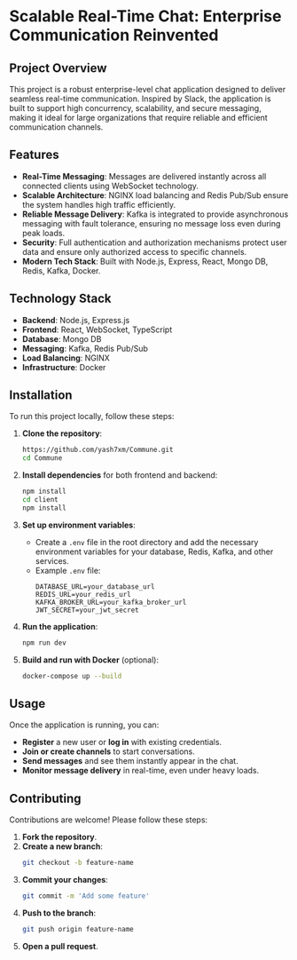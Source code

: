 # Scalable Real-Time Chat: Enterprise Communication Reinvented

## Project Overview

This project is a robust enterprise-level chat application designed to deliver seamless real-time communication. Inspired by Slack, the application is built to support high concurrency, scalability, and secure messaging, making it ideal for large organizations that require reliable and efficient communication channels.

## Features

- **Real-Time Messaging**: Messages are delivered instantly across all connected clients using WebSocket technology.
- **Scalable Architecture**: NGINX load balancing and Redis Pub/Sub ensure the system handles high traffic efficiently.
- **Reliable Message Delivery**: Kafka is integrated to provide asynchronous messaging with fault tolerance, ensuring no message loss even during peak loads.
- **Security**: Full authentication and authorization mechanisms protect user data and ensure only authorized access to specific channels.
- **Modern Tech Stack**: Built with Node.js, Express, React, Mongo DB, Redis, Kafka, Docker.

## Technology Stack

- **Backend**: Node.js, Express.js
- **Frontend**: React, WebSocket, TypeScript
- **Database**: Mongo DB
- **Messaging**: Kafka, Redis Pub/Sub
- **Load Balancing**: NGINX
- **Infrastructure**: Docker

## Installation

To run this project locally, follow these steps:

1. **Clone the repository**:

   ```bash
   https://github.com/yash7xm/Commune.git
   cd Commune
   ```

2. **Install dependencies** for both frontend and backend:

   ```bash
   npm install
   cd client
   npm install
   ```

3. **Set up environment variables**:

   - Create a `.env` file in the root directory and add the necessary environment variables for your database, Redis, Kafka, and other services.
   - Example `.env` file:
     ```
     DATABASE_URL=your_database_url
     REDIS_URL=your_redis_url
     KAFKA_BROKER_URL=your_kafka_broker_url
     JWT_SECRET=your_jwt_secret
     ```

4. **Run the application**:

   ```bash
   npm run dev
   ```

5. **Build and run with Docker** (optional):
   ```bash
   docker-compose up --build
   ```

## Usage

Once the application is running, you can:

- **Register** a new user or **log in** with existing credentials.
- **Join or create channels** to start conversations.
- **Send messages** and see them instantly appear in the chat.
- **Monitor message delivery** in real-time, even under heavy loads.

## Contributing

Contributions are welcome! Please follow these steps:

1. **Fork the repository**.
2. **Create a new branch**:
   ```bash
   git checkout -b feature-name
   ```
3. **Commit your changes**:
   ```bash
   git commit -m 'Add some feature'
   ```
4. **Push to the branch**:
   ```bash
   git push origin feature-name
   ```
5. **Open a pull request**.
